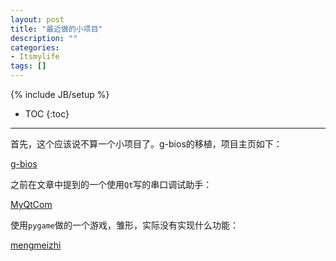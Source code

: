 ```yaml
---
layout: post
title: "最近做的小项目"
description: ""
categories: 
- Itsmylife
tags: []
---
```

{% include JB/setup %}
* TOC
{:toc}
<hr/>

首先，这个应该说不算一个小项目了。g-bios的移植，项目主页如下：

[g-bios](http://andyhuzhill.github.com/myg-bios)
    
之前在文章中提到的一个使用`Qt`写的串口调试助手：

[MyQtCom](http://andyhuzhill.github.com/MyQtCom)
    
使用`pygame`做的一个游戏，雏形，实际没有实现什么功能：

[mengmeizhi](http://andyhuzhill.github.com/mengmeizhi)





